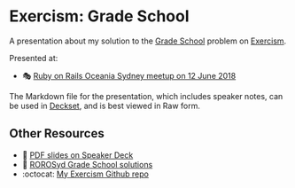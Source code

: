 # Exercism: Grade School

A presentation about my solution to the [Grade School][] problem on
[Exercism][].

Presented at:

- :performing_arts:
  [Ruby on Rails Oceania Sydney meetup on 12 June 2018][roro-meetup]

The Markdown file for the presentation, which includes speaker notes, can
be used in [Deckset][], and is best viewed in Raw form.

## Other Resources

- :card_index: [PDF slides on Speaker Deck][speakerdeck]
- :school: [ROROSyd Grade School solutions][]
- :octocat: [My Exercism Github repo][]

[Deckset]: https://www.decksetapp.com/
[Exercism]: http://exercism.io/
[Grade School]: http://exercism.io/exercises/ruby/grade-school/readme
[ROROSyd Grade School solutions]: http://exercism.io/teams/rorosyd/streams/tracks/ruby/exercises/grade-school
[My Exercism Github repo]: https://github.com/paulfioravanti/exercism
[roro-meetup]: https://www.meetup.com/Ruby-On-Rails-Oceania-Sydney/events/rxmjspyxjbqb/
[speakerdeck]: https://speakerdeck.com/paulfioravanti/exercism-grade-school
